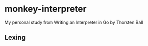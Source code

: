 # monkey-interpreter

My personal study from Writing an Interpreter in Go by Thorsten Ball

## Lexing
